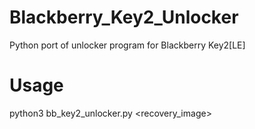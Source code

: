 # Blackberry_Key2_Unlocker
Python port of unlocker program for Blackberry Key2[LE]

# Usage
python3 bb_key2_unlocker.py <recovery_image>
